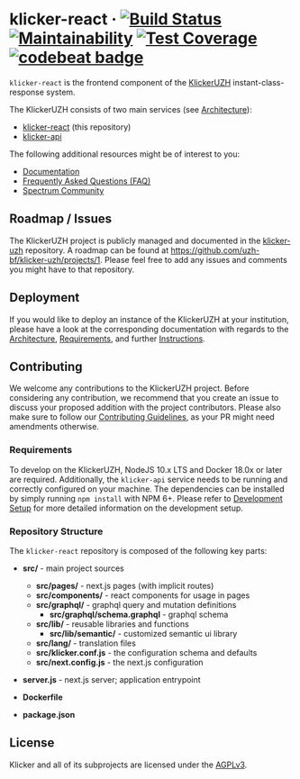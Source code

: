 # klicker-react &middot; [![Build Status](https://travis-ci.org/uzh-bf/klicker-react.svg?branch=master)](https://travis-ci.org/uzh-bf/klicker-react) [![Maintainability](https://api.codeclimate.com/v1/badges/e6145f91794546ed622c/maintainability)](https://codeclimate.com/github/uzh-bf/klicker-react/maintainability) [![Test Coverage](https://api.codeclimate.com/v1/badges/e6145f91794546ed622c/test_coverage)](https://codeclimate.com/github/uzh-bf/klicker-react/test_coverage) [![codebeat badge](https://codebeat.co/badges/96559a8d-92aa-46c0-88ff-01c9035c0005)](https://codebeat.co/projects/github-com-uzh-bf-klicker-react-master)

`klicker-react` is the frontend component of the [KlickerUZH](https://www.klicker.uzh.ch/) instant-class-response system.

The KlickerUZH consists of two main services (see [Architecture](https://uzh-bf.github.io/klicker-uzh/docs/deployment/deployment_architecture)):

- [klicker-react](https://github.com/uzh-bf/klicker-react) (this repository)
- [klicker-api](https://github.com/uzh-bf/klicker-api)

The following additional resources might be of interest to you:

- [Documentation](https://uzh-bf.github.io/klicker-uzh/docs/introduction/getting_started)
- [Frequently Asked Questions (FAQ)](https://uzh-bf.github.io/klicker-uzh/docs/faq/faq)
- [Spectrum Community](https://spectrum.chat/klickeruzh)

## Roadmap / Issues

The KlickerUZH project is publicly managed and documented in the [klicker-uzh](https://github.com/uzh-bf/klicker-uzh) repository. A roadmap can be found at https://github.com/uzh-bf/klicker-uzh/projects/1. Please feel free to add any issues and comments you might have to that repository.

## Deployment

If you would like to deploy an instance of the KlickerUZH at your institution, please have a look at the corresponding documentation with regards to the [Architecture](https://uzh-bf.github.io/klicker-uzh/docs/deployment/deployment_architecture), [Requirements](https://uzh-bf.github.io/klicker-uzh/docs/deployment/deployment_requirements), and further [Instructions](https://uzh-bf.github.io/klicker-uzh/docs/deployment/deployment_docker).

## Contributing

We welcome any contributions to the KlickerUZH project. Before considering any contribution, we recommend that you create an issue to discuss your proposed addition with the project contributors. Please also make sure to follow our [Contributing Guidelines](https://uzh-bf.github.io/klicker-uzh/docs/contributing/contributing_guidelines), as your PR might need amendments otherwise.

### Requirements

To develop on the KlickerUZH, NodeJS 10.x LTS and Docker 18.0x or later are required. Additionally, the `klicker-api` service needs to be running and correctly configured on your machine. The dependencies can be installed by simply running `npm install` with NPM 6+. Please refer to [Development Setup](https://uzh-bf.github.io/klicker-uzh/docs/contributing/contributing_setup) for more detailed information on the development setup.

### Repository Structure

The `klicker-react` repository is composed of the following key parts:

- **src/** - main project sources

  - **src/pages/** - next.js pages (with implicit routes)
  - **src/components/** - react components for usage in pages
  - **src/graphql/** - graphql query and mutation definitions
    - **src/graphql/schema.graphql** - graphql schema
  - **src/lib/** - reusable libraries and functions
    - **src/lib/semantic/** - customized semantic ui library
  - **src/lang/** - translation files
  - **src/klicker.conf.js** - the configuration schema and defaults
  - **src/next.config.js** - the next.js configuration

- **server.js** - next.js server; application entrypoint
- **Dockerfile**
- **package.json**

## License

Klicker and all of its subprojects are licensed under the [AGPLv3](https://www.gnu.org/licenses/agpl-3.0.de.html).

